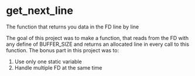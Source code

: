 # get_next_line
The function that returns you data in the FD line by line

The goal of this project was to make a function, that reads from the FD with any define of BUFFER_SIZE and returns an allocated line in every call to this function.
The bonus part in this project was to:
1) Use only one static variable
2) Handle multiple FD at the same time
